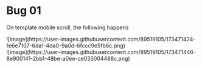 <h1>Bug 01</h1>

<p>On template mobile scroll, the following happens</p>
![image](https://user-images.githubusercontent.com/89519105/173471424-1e6e7107-6da1-4da0-9a0d-6fccc9e5fb6c.png)<br>
![image](https://user-images.githubusercontent.com/89519105/173471446-8e900141-2bb1-48be-a0ee-ce033004488c.png)
